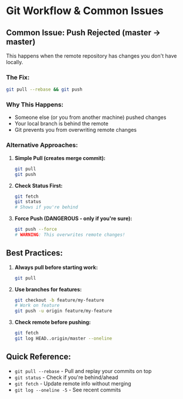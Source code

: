 # Git Workflow & Common Issues

## Common Issue: Push Rejected (master -> master)

This happens when the remote repository has changes you don't have locally.

### The Fix:
```bash
git pull --rebase && git push
```

### Why This Happens:
- Someone else (or you from another machine) pushed changes
- Your local branch is behind the remote
- Git prevents you from overwriting remote changes

### Alternative Approaches:

1. **Simple Pull (creates merge commit):**
   ```bash
   git pull
   git push
   ```

2. **Check Status First:**
   ```bash
   git fetch
   git status
   # Shows if you're behind
   ```

3. **Force Push (DANGEROUS - only if you're sure):**
   ```bash
   git push --force
   # WARNING: This overwrites remote changes!
   ```

## Best Practices:

1. **Always pull before starting work:**
   ```bash
   git pull
   ```

2. **Use branches for features:**
   ```bash
   git checkout -b feature/my-feature
   # Work on feature
   git push -u origin feature/my-feature
   ```

3. **Check remote before pushing:**
   ```bash
   git fetch
   git log HEAD..origin/master --oneline
   ```

## Quick Reference:
- `git pull --rebase` - Pull and replay your commits on top
- `git status` - Check if you're behind/ahead
- `git fetch` - Update remote info without merging
- `git log --oneline -5` - See recent commits